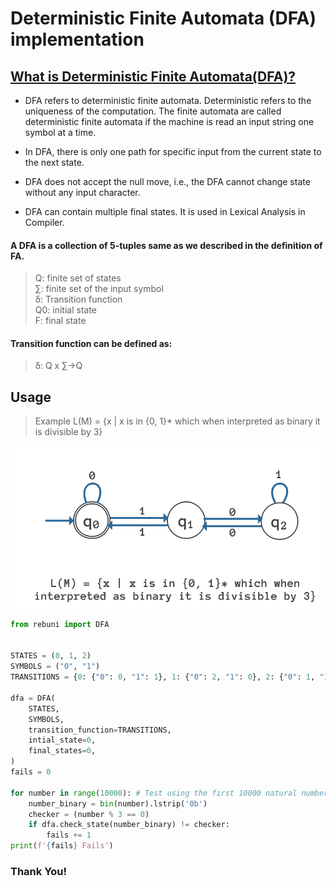 # Deterministic Finite Automata (DFA) implementation

## [What is Deterministic Finite Automata(DFA)?](https://www.javatpoint.com/deterministic-finite-automata)
* DFA refers to deterministic finite automata. Deterministic refers to the uniqueness of the computation. The finite automata are called deterministic finite automata if the machine is read an input string one symbol at a time.

* In DFA, there is only one path for specific input from the current state to the next state.

* DFA does not accept the null move, i.e., the DFA cannot change state without any input character.

* DFA can contain multiple final states. It is used in Lexical Analysis in Compiler.

#### A DFA is a collection of 5-tuples same as we described in the definition of FA.
> Q: finite set of states  
> ∑: finite set of the input symbol  
> δ: Transition function  
> Q0: initial state   
> F: final state  


#### Transition function can be defined as:
> δ: Q x ∑→Q  


## Usage
> Example
> L(M) = {x | x is in {0, 1}* which when interpreted as binary it is divisible by 3}

![dfa-for-L-of-M](src/dfa.png)

```python
from rebuni import DFA


STATES = (0, 1, 2)
SYMBOLS = ("0", "1")
TRANSITIONS = {0: {"0": 0, "1": 1}, 1: {"0": 2, "1": 0}, 2: {"0": 1, "1": 2}}

dfa = DFA(
    STATES,
    SYMBOLS,
    transition_function=TRANSITIONS,
    intial_state=0,
    final_states=0,
)
fails = 0

for number in range(10000): # Test using the first 10000 natural number
    number_binary = bin(number).lstrip('0b')
    checker = (number % 3 == 0)
    if dfa.check_state(number_binary) != checker:
        fails += 1
print(f'{fails} Fails')
```

### Thank You!
